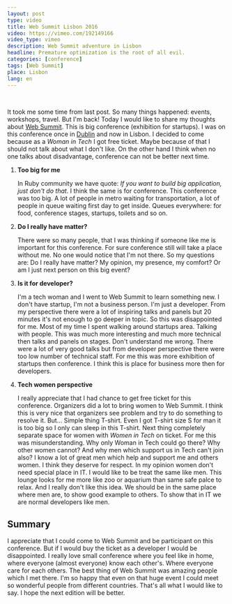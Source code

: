 ```yaml
---
layout: post
type: video
title: Web Summit Lisbon 2016
video: https://vimeo.com/192149166
video_type: vimeo
description: Web Summit adventure in Lisbon
headline: Premature optimization is the root of all evil.
categories: [conference]
tags: [Web Summit]
place: Lisbon
lang: en
---
```


<br>

It took me some time from last post. So many things happened: events, workshops, travel. But I'm back! Today I would like to share my thoughts about [Web Summit](https://websummit.net/). This is big conference (exhibition for startups). I was on this conference once in [Dublin]({{site.baseurl}}/websummit) and now in Lisbon. I decided to come because as a *Woman in Tech* I got free ticket. Maybe because of that I should not talk about what I don't like. On the other hand I think when no one talks about disadvantage, conference can not be better next time.

1. **Too big for me**

    In Ruby community we have quote: *If you want to build big application, just don't do that*. I think the same is for conference. This conference was too big. A lot of people in metro waiting for transportation, a lot of people in queue waiting first day to get inside. Queues everywhere: for food, conference stages, startups, toilets and so on.

2. **Do I really have matter?**

    There were so many people, that I was thinking if someone like me is important for this conference. For sure conference still will take a place without me. No one would notice that I'm not there. So my questions are: Do I really have matter? My opinion, my presence, my comfort? Or am I just next person on this big event?

3. **Is it for developer?**

    I'm a tech woman and I went to Web Summit to learn something new. I don't have startup, I'm not a business person. I'm just a developer. From my perspective there were a lot of inspiring talks and panels but 20 minutes it's not enough to go deeper in topic. So this was disappointed for me. Most of my time I spent walking around startups area. Talking with people. This was much more interesting and much more technical then talks and panels on stages. Don't understand me wrong. There were a lot of very good talks but from developer perspective there were too low number of technical staff. For me this was more exhibition of startups then conference. I think this is place for business more then for developers.

4. **Tech women perspective**

    I really appreciate that I had chance to get free ticket for this conference. Organizers did a lot to bring women to Web Summit. I think this is very nice that organizers see problem and try to do something to resolve it. But... Simple thing T-shirt. Even I got T-shirt size S for man it is too big so I only can sleep in this T-shirt. Next thing completely separate space for women with *Women in Tech* on ticket. For me this was misunderstanding. Why only Woman in Tech could go there? Why other women cannot? And why men which support us in Tech can't join also? I know a lot of great men which help and support me and others women. I think they deserve for respect. In my opinion women don't need special place in IT. I would like to be treat the same like men. This lounge looks for me more like zoo or aquarium than same safe palce to relax. And I really don't like this idea. We should be in the same place where men are, to show good example to others. To show that in IT we are normal developers like men.

## Summary

I appreciate that I could come to Web Summit and be participant on this conference. But if I would buy the ticket as a developer I would be disappointed. I really love small conference where you feel like in home, where everyone (almost everyone) know each other's. Where everyone care for each others. The best thing of Web Summit was amazing people which I met there. I'm so happy that even on that huge event I could meet so wonderful people from different countries. That's all what I would like to say. I hope the next edition will be better.


